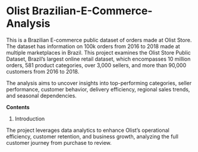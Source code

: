 # Olist Brazilian-E-Commerce-Analysis
This is a Brazilian E-commerce public dataset of orders made at Olist Store. The dataset has information on 100k orders from 2016 to 2018 made at multiple marketplaces in Brazil. This project examines the Olist Store Public Dataset, Brazil’s largest online retail dataset, which encompasses 10 million orders, 581 product categories, over 3,000 sellers, and more than 90,000 customers from 2016 to 2018.

The analysis aims to uncover insights into top-performing categories, seller performance, customer behavior, delivery efficiency, regional sales trends, and seasonal dependencies.

**Contents**
1. Introduction

The project leverages data analytics to enhance Olist’s operational efficiency, customer retention, and business growth, analyzing the full customer journey from purchase to review.
